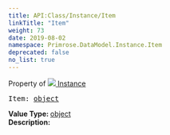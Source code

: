 ```yaml
---
title: API:Class/Instance/Item
linkTitle: "Item"
weight: 73
date: 2019-08-02
namespace: Primrose.DataModel.Instance.Item
deprecated: false
no_list: true
---
```

Property of <a href="/docs/api-reference/Class/Instance"><img src="/icons/silk/default.png"/>&nbsp;Instance</a>
<pre class="method-declaration">
Item: <a class="type" href="/docs/api-reference/System/object">object</a></pre>
<b>Value Type: </b>
<a class="type" href="/docs/api-reference/System/object">object</a>
<br/>
<b>Description: </b>